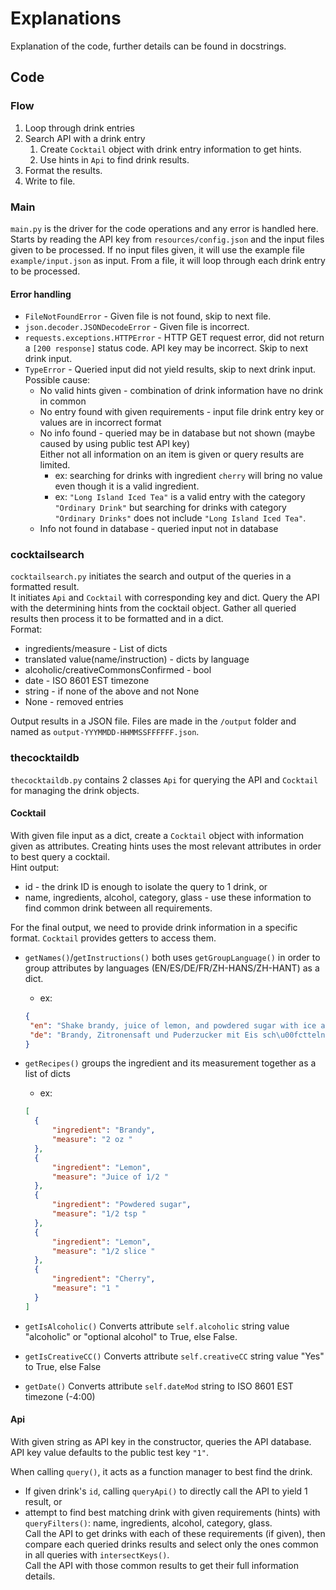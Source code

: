 # Explanations
Explanation of the code, further details can be found in docstrings.

## Code

### Flow
1. Loop through drink entries
2. Search API with a drink entry
   1. Create `Cocktail` object with drink entry information to get hints.
   2. Use hints in `Api` to find drink results.
3. Format the results.
4. Write to file.

### Main
`main.py` is the driver for the code operations and any error is handled here. \
Starts by reading the API key from `resources/config.json` and the input files given to be processed. 
If no input files given, it will use the example file `example/input.json` as input.
From a file, it will loop through each drink entry to be processed.

#### Error handling
- `FileNotFoundError` - Given file is not found, skip to next file.
- `json.decoder.JSONDecodeError` - Given file is incorrect.
- `requests.exceptions.HTTPError` - HTTP GET request error, did not return a `[200 response]` status code. API key may be incorrect. Skip to next drink input.
- `TypeError` - Queried input did not yield results, skip to next drink input. \
  Possible cause: 
  - No valid hints given - combination of drink information have no drink in common
  - No entry found with given requirements - input file drink entry key or values are in incorrect format
  - No info found - queried may be in database but not shown (maybe caused by using public test API key)\
    Either not all information on an item is given or query results are limited.
    - ex: searching for drinks with ingredient `cherry` will bring no value even though it is a valid ingredient.
    - ex: `"Long Island Iced Tea"` is a valid entry with the category `"Ordinary Drink"` but searching for drinks with 
      category `"Ordinary Drinks"` does not include `"Long Island Iced Tea"`.
  - Info not found in database - queried input not in database
    
### cocktailsearch
`cocktailsearch.py` initiates the search and output of the queries in a formatted result.\
It initiates `Api` and `Cocktail` with corresponding key and dict. Query the API with the determining hints from the cocktail object.
Gather all queried results then process it to be formatted and in a dict. \
Format:
- ingredients/measure - List of dicts 
- translated value(name/instruction) - dicts by language
- alcoholic/creativeCommonsConfirmed - bool
- date - ISO 8601 EST timezone
- string - if none of the above and not None
- None - removed entries

Output results in a JSON file. Files are made in the `/output` folder and named as `output-YYYMMDD-HHMMSSFFFFFF.json`.

### thecocktaildb
`thecocktaildb.py` contains 2 classes `Api` for querying the API and `Cocktail` for managing the drink objects.

#### Cocktail
With given file input as a dict, create a `Cocktail` object with information given as attributes.
Creating hints uses the most relevant attributes in order to best query a cocktail. \
Hint output:
- id - the drink ID is enough to isolate the query to 1 drink, or
- name, ingredients, alcohol, category, glass - use these information to find common drink between all requirements.

For the final output, we need to provide drink information in a specific format. `Cocktail` provides getters to access them.
- `getNames()`/`getInstructions()` both uses `getGroupLanguage()` in order to group attributes by languages (EN/ES/DE/FR/ZH-HANS/ZH-HANT) as a dict.
  - ex: 
  ```json
  {
   "en": "Shake brandy, juice of lemon, and powdered sugar with ice and strain into a whiskey sour glass. Decorate with the lemon slice, top with the cherry, and serve.",
   "de": "Brandy, Zitronensaft und Puderzucker mit Eis sch\u00fctteln und in ein Whiskey Sour Glas abseihen. Mit der Zitronenscheibe dekorieren, mit der Kirsche garnieren und servieren."  
  }
  ```
- `getRecipes()` groups the ingredient and its measurement together as a list of dicts
  - ex:
  ```json
  [
    {
        "ingredient": "Brandy",
        "measure": "2 oz "
    },
    {
        "ingredient": "Lemon",
        "measure": "Juice of 1/2 "
    },
    {
        "ingredient": "Powdered sugar",
        "measure": "1/2 tsp "
    },
    {
        "ingredient": "Lemon",
        "measure": "1/2 slice "
    },
    {
        "ingredient": "Cherry",
        "measure": "1 "
    }
  ]
  ```
  
- `getIsAlcoholic()` Converts attribute `self.alcoholic` string value "alcoholic" or "optional alcohol" to True, else False.

- `getIsCreativeCC()` Converts attribute `self.creativeCC` string value "Yes" to True, else False 

- `getDate()` Converts attribute `self.dateMod` string to ISO 8601 EST timezone (-4:00)

#### Api
With given string as API key in the constructor, queries the API database. API key value defaults to the public test key `"1"`.

When calling `query()`, it acts as a function manager to best find the drink.

- If given drink's `id`, calling `queryApi()` to directly call the API to yield 1 result, or
- attempt to find best matching drink with given requirements (hints) with `queryFilters()`:
  name, ingredients, alcohol, category, glass.\
Call the API to get drinks with each of these requirements (if given), then compare each queried drinks results and select
  only the ones common in all queries with `intersectKeys()`.\
  Call the API with those common results to get their full information details.